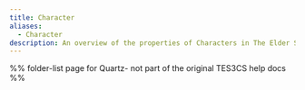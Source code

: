 ```yaml
---
title: Character
aliases:
  - Character
description: An overview of the properties of Characters in The Elder Scrolls Construction Set
---
```

%% folder-list page for Quartz- not part of the original TES3CS help docs %%